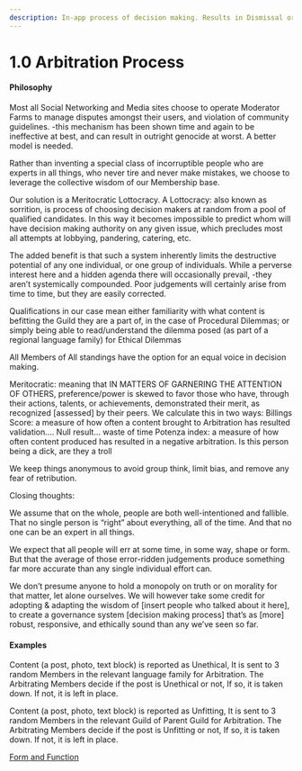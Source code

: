 ```yaml
---
description: In-app process of decision making. Results in Dismissal or Resolution
---
```


# 1.0 Arbitration Process

#### Philosophy

Most all Social Networking and Media sites choose to operate Moderator Farms to manage disputes amongst their users, and violation of community guidelines. -this mechanism has been shown time and again to be ineffective at best, and can result in outright genocide at worst. A better model is needed.

Rather than inventing a special class of incorruptible people who are experts in all things, who never tire and never make mistakes, we choose to leverage the collective wisdom of our Membership base.

Our solution is a Meritocratic Lottocracy. A Lottocracy: also known as sorrition, is process of choosing decision makers at random from a pool of qualified candidates. In this way it becomes impossible to predict whom will have decision making authority on any given issue, which precludes most all attempts at lobbying, pandering, catering, etc.

The added benefit is that such a system inherently limits the destructive potential of any one individual, or one group of individuals. While a perverse interest here and a hidden agenda there will occasionally prevail, -they aren’t systemically compounded. Poor judgements will certainly arise from time to time, but they are easily corrected.

Qualifications in our case mean either familiarity with what content is befitting the Guild they are a part of, in the case of Procedural Dilemmas; or simply being able to read/understand the dilemma posed (as part of a regional language family) for Ethical Dilemmas

All Members of All standings have the option for an equal voice in decision making.

Meritocratic: meaning that IN MATTERS OF GARNERING THE ATTENTION OF OTHERS, preference/power is skewed to favor those who have, through their actions, talents, or achievements, demonstrated their merit, as recognized \[assessed] by their peers. We calculate this in two ways: Billings Score: a measure of how often a content brought to Arbitration has resulted validation…. Null result… waste of time Potenza index: a measure of how often content produced has resulted in a negative arbitration. Is this person being a dick, are they a troll

We keep things anonymous to avoid group think, limit bias, and remove any fear of retribution.

Closing thoughts:

We assume that on the whole, people are both well-intentioned and fallible. That no single person is “right” about everything, all of the time. And that no one can be an expert in all things.

We expect that all people will err at some time, in some way, shape or form. But that the average of those error-ridden judgements produce something far more accurate than any single individual effort can.

We don’t presume anyone to hold a monopoly on truth or on morality for that matter, let alone ourselves. We will however take some credit for adopting & adapting the wisdom of \[insert people who talked about it here], to create a governance system \[decision making process] that’s as \[more] robust, responsive, and ethically sound than any we’ve seen so far.

#### Examples

Content (a post, photo, text block) is reported as Unethical, It is sent to 3 random Members in the relevant language family for Arbitration. The Arbitrating Members decide if the post is Unethical or not, If so, it is taken down. If not, it is left in place.

Content (a post, photo, text block) is reported as Unfitting, It is sent to 3 random Members in the relevant Guild of Parent Guild for Arbitration. The Arbitrating Members decide if the post is Unfitting or not, If so, it is taken down. If not, it is left in place.

[Form and Function](../../blue-paper/1.0-arbitration-process.md)
